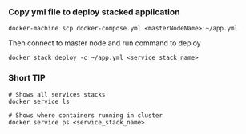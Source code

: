 ### Copy yml file to deploy stacked application
```
docker-machine scp docker-compose.yml <masterNodeName>:~/app.yml
```
Then connect to master node and run command to deploy
```
docker stack deploy -c ~/app.yml <service_stack_name>
```
### Short TIP
```
# Shows all services stacks
docker service ls

# Shows where containers running in cluster
docker service ps <service_stack_name>
```
